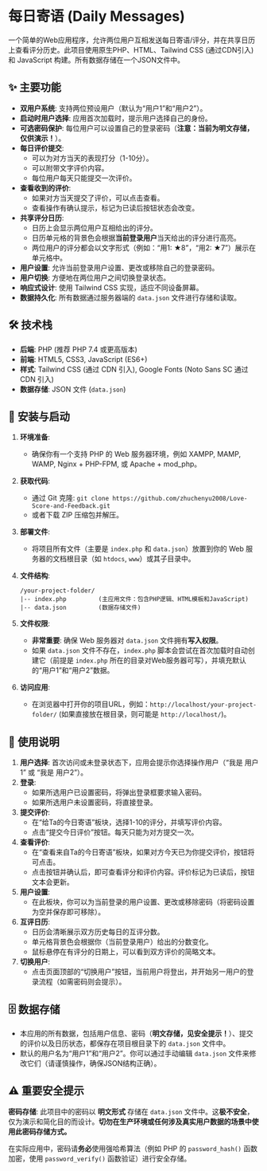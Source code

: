 
# 每日寄语 (Daily Messages)

一个简单的Web应用程序，允许两位用户互相发送每日寄语/评分，并在共享日历上查看评分历史。此项目使用原生PHP、HTML、Tailwind CSS (通过CDN引入) 和 JavaScript 构建。所有数据存储在一个JSON文件中。

## ✨ 主要功能

* **双用户系统**: 支持两位预设用户（默认为“用户1”和“用户2”）。
* **启动时用户选择**: 应用首次加载时，提示用户选择自己的身份。
* **可选密码保护**: 每位用户可以设置自己的登录密码（**注意：当前为明文存储，仅供演示！**）。
* **每日评价提交**:
    * 可以为对方当天的表现打分（1-10分）。
    * 可以附带文字评价内容。
    * 每位用户每天只能提交一次评价。
* **查看收到的评价**:
    * 如果对方当天提交了评价，可以点击查看。
    * 查看操作有确认提示，标记为已读后按钮状态会改变。
* **共享评分日历**:
    * 日历上会显示两位用户互相给出的评分。
    * 日历单元格的背景色会根据**当前登录用户**当天给出的评分进行高亮。
    * 两位用户的评分都会以文字形式（例如：“用1: ★8”，“用2: ★7”）展示在单元格中。
* **用户设置**: 允许当前登录用户设置、更改或移除自己的登录密码。
* **用户切换**: 方便地在两位用户之间切换登录状态。
* **响应式设计**: 使用 Tailwind CSS 实现，适应不同设备屏幕。
* **数据持久化**: 所有数据通过服务器端的 `data.json` 文件进行存储和读取。

## 🛠️ 技术栈

* **后端**: PHP (推荐 PHP 7.4 或更高版本)
* **前端**: HTML5, CSS3, JavaScript (ES6+)
* **样式**: Tailwind CSS (通过 CDN 引入), Google Fonts (Noto Sans SC 通过 CDN 引入)
* **数据存储**: JSON 文件 (`data.json`)

## 🚀 安装与启动

1.  **环境准备**:
    * 确保你有一个支持 PHP 的 Web 服务器环境，例如 XAMPP, MAMP, WAMP, Nginx + PHP-FPM, 或 Apache + mod_php。

2.  **获取代码**:
    * 通过 Git 克隆: `git clone https://github.com/zhuchenyu2008/Love-Score-and-Feedback.git`
    * 或者下载 ZIP 压缩包并解压。

3.  **部署文件**:
    * 将项目所有文件（主要是 `index.php` 和 `data.json`）放置到你的 Web 服务器的文档根目录（如 `htdocs`, `www`）或其子目录中。

4.  **文件结构**:
    ```
    /your-project-folder/
    |-- index.php         (主应用文件：包含PHP逻辑、HTML模板和JavaScript)
    |-- data.json         (数据存储文件)
    ```

5.  **文件权限**:
    * **非常重要**: 确保 Web 服务器对 `data.json` 文件拥有**写入权限**。
    * 如果 `data.json` 文件不存在，`index.php` 脚本会尝试在首次加载时自动创建它（前提是 `index.php` 所在的目录对Web服务器可写），并填充默认的“用户1”和“用户2”数据。

6.  **访问应用**:
    * 在浏览器中打开你的项目URL，例如：`http://localhost/your-project-folder/` (如果直接放在根目录，则可能是 `http://localhost/`)。

## 📖 使用说明

1.  **用户选择**: 首次访问或未登录状态下，应用会提示你选择操作用户（“我是 用户1” 或 “我是 用户2”）。
2.  **登录**:
    * 如果所选用户已设置密码，将弹出登录框要求输入密码。
    * 如果所选用户未设置密码，将直接登录。
3.  **提交评价**:
    * 在“给Ta的今日寄语”板块，选择1-10的评分，并填写评价内容。
    * 点击“提交今日评价”按钮。每天只能为对方提交一次。
4.  **查看评价**:
    * 在“查看来自Ta的今日寄语”板块，如果对方今天已为你提交评价，按钮将可点击。
    * 点击按钮并确认后，即可查看评分和评价内容。评价标记为已读后，按钮文本会更新。
5.  **用户设置**:
    * 在此板块，你可以为当前登录的用户设置、更改或移除密码（将密码设置为空并保存即可移除）。
6.  **互评日历**:
    * 日历会清晰展示双方历史每日的互评分数。
    * 单元格背景色会根据你（当前登录用户）给出的分数变化。
    * 鼠标悬停在有评分的日期上，可以看到双方评价的简略文本。
7.  **切换用户**:
    * 点击页面顶部的“切换用户”按钮，当前用户将登出，并开始另一用户的登录流程（如需密码则会提示）。

## 🗄️ 数据存储

* 本应用的所有数据，包括用户信息、密码（**明文存储，见安全提示！**）、提交的评价以及日历状态，都保存在项目根目录下的 `data.json` 文件中。
* 默认的用户名为“用户1”和“用户2”。你可以通过手动编辑 `data.json` 文件来修改它们（请谨慎操作，确保JSON结构正确）。

## ⚠️ 重要安全提示

**密码存储**: 此项目中的密码以 **明文形式** 存储在 `data.json` 文件中。这**极不安全**，仅为演示和简化目的而设计。**切勿在生产环境或任何涉及真实用户数据的场景中使用此密码存储方式。**

在实际应用中，密码请**务必**使用强哈希算法（例如 PHP 的 `password_hash()` 函数加密，使用 `password_verify()` 函数验证）进行安全存储。


